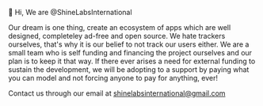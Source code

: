 👋 Hi, We are @ShineLabsInternational

Our dream is one thing, create an ecosystem of apps which are well designed, completeley ad-free and open source.
We hate trackers ourselves, that's why it is our belief to not track our users either.
We are a small team who is self funding and financing the project ourselves and our plan is to keep it that way.
If there ever arises a need for external funding to sustain the development, we will be adopting to a support by paying what you can model and not forcing anyone to pay for anything, ever!

Contact us through our email at shinelabsinternational@gmail.com

